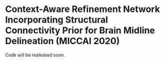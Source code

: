 # Context-Aware Refinement Network Incorporating Structural Connectivity Prior for Brain Midline Delineation (MICCAI 2020)
Code will be realeased soon.
